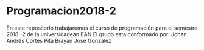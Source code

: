 # Programacion2018-2
En este repositorio trabajaremos el curso de programación para el semestre 2018 -2 de la universidadean EAN 
El grupo esta conformado por:
Johan Andrés Cortés Pita
Brayan Jose Gonzalez
